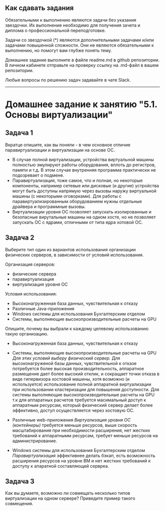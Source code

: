 ## Как сдавать задания

Обязательными к выполнению являются задачи без указания звездочки. Их выполнение необходимо для получения зачета и диплома о профессиональной переподготовке.

Задачи со звездочкой (*) являются дополнительными задачами и/или задачами повышенной сложности. Они не являются обязательными к выполнению, но помогут вам глубже понять тему.

Домашнее задание выполните в файле readme.md в github репозитории. В личном кабинете отправьте на проверку ссылку на .md-файл в вашем репозитории.

Любые вопросы по решению задач задавайте в чате Slack.

---


# Домашнее задание к занятию "5.1. Основы виртуализации"

## Задача 1

Вкратце опишите, как вы поняли - в чем основное отличие паравиртуализации и виртуализации на основе ОС.

* В случае полной виртуализации, устройства виртуальной машины полностью эмулируют работы оборудования, вплоть до регистров, памяти и т.д. В этом случае внутренняя программа практически не подозревает о подмене.
* Паравиртуализация, тоже самое, что и полная, но некоторые компоненты, например сетевые или дисковые (и другие) устройства могут быть доступны напрямую через вызовы наружу виртуальной машины (с некоторыми оговорками). Для работы с паравиртуализированным оборудованием нужны отдельные драйвера и программные вызовы.
* Виртуализации уровня ОС позволяет запускать изолированные и безопасные вирутальные машины на одном хосте, но не позволяет запускать ОС с ядрами, отличными от типа ядра хотовой ОС.

## Задача 2

Выберите тип один из вариантов использования организации физических серверов, 
в зависимости от условий использования.

Организация серверов:
- физические сервера
- паравиртуализация
- виртуализация уровня ОС

Условия использования:

- Высоконагруженная база данных, чувствительная к отказу
- Различные Java-приложения
- Windows системы для использования Бухгалтерским отделом 
- Системы, выполняющие высокопроизводительные расчеты на GPU

Опишите, почему вы выбрали к каждому целевому использованию такую организацию.



* Высоконагруженная база данных, чувствительная к отказу
* Системы, выполняющие высокопроизводительные расчеты на GPU
 _Для этих условий выберу физический сервер._
  Для высоконагруженой базы данных, чувствительной к отказе потребуется  более высокая производительность, аппаратное размещение дает более высокий отклик, и сокращает точки отказа в виде гипервизора хостовой машины, хотя возможно (и используется) использование полной аппаратной виртуализации при использовании кластеризации для повышения доступности.
  Для системы выполняющие высокопроизводительные расчеты на GPU т.к для аппаратных расчетов требуется масимальный доступ к аппаратным ресурсам, который физический сервер делает более эффективно, доступ осуществляется через хостовую ОС.

* Различные web-приложения
_Виртуализация уровня ОС (контейнеры)_
 требуется меньше ресурсов, выше скорость масштабирования при необходимости расширения, нет жестких требований к аппаратнымм ресурсам, требует меньше ресурсов на администрирование.

* Windows системы для использования Бухгалтерским отделом 
_Паравиртуализация_
 эффективнее делать бэкап, есть возможность расширения ресурсов на уровне ВМ и нет жестких требований к доступу к апаратной составляющей сервреа. 


## Задача 3

Как вы думаете, возможно ли совмещать несколько типов виртуализации на одном сервере?
Приведите пример такого совмещения.

